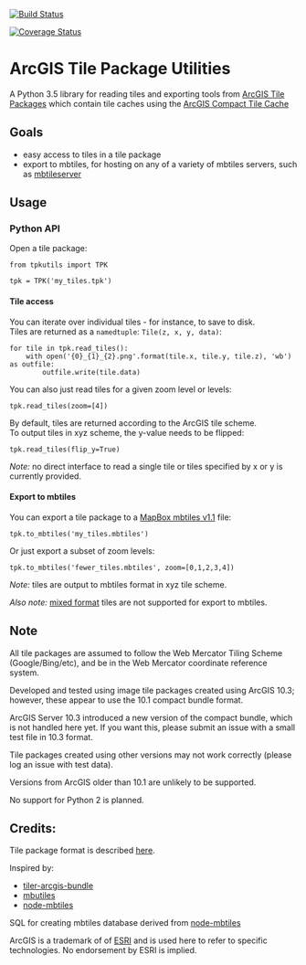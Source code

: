 [![Build Status](https://travis-ci.org/consbio/tpkutils.svg?branch=master)](https://travis-ci.org/consbio/tpkutils)

[![Coverage Status](https://coveralls.io/repos/github/consbio/tpkutils/badge.svg?branch=master)](https://coveralls.io/github/consbio/tpkutils?branch=master)

# ArcGIS Tile Package Utilities

A Python 3.5 library for reading tiles and exporting tools from 
[ArcGIS Tile Packages](http://desktop.arcgis.com/en/arcmap/10.3/map/working-with-arcmap/about-tile-packages.htm) 
which contain tile caches using the 
[ArcGIS Compact Tile Cache](https://server.arcgis.com/en/server/10.3/publish-services/windows/inside-the-compact-cache-storage-format.htm)

## Goals
* easy access to tiles in a tile package
* export to mbtiles, for hosting on any of a variety of mbtiles servers, 
such as [mbtileserver](https://github.com/consbio/mbtileserver)



## Usage

### Python API

Open a tile package:
```
from tpkutils import TPK

tpk = TPK('my_tiles.tpk')
```


#### Tile access

You can iterate over individual tiles - for instance, to save to disk.  
Tiles are returned as a 
`namedtuple`: `Tile(z, x, y, data)`:
```
for tile in tpk.read_tiles():
    with open('{0}_{1}_{2}.png'.format(tile.x, tile.y, tile.z), 'wb') as outfile:
        outfile.write(tile.data)
```

You can also just read tiles for a  given zoom level or levels:
```
tpk.read_tiles(zoom=[4])
```

By default, tiles are returned according to the ArcGIS tile scheme.  
To output tiles in xyz scheme, the y-value needs to be flipped:
```
tpk.read_tiles(flip_y=True)
```


*Note:* no direct interface to read a single tile or tiles specified by 
x or y is currently provided.



#### Export to mbtiles

You can export a tile package to a [MapBox mbtiles v1.1](https://github.com/mapbox/mbtiles-spec/blob/master/1.1/spec.md)  file:
```
tpk.to_mbtiles('my_tiles.mbtiles')
```

Or just export a subset of zoom levels:
```
tpk.to_mbtiles('fewer_tiles.mbtiles', zoom=[0,1,2,3,4])
```

*Note:* tiles are output to mbtiles format in xyz tile scheme.

*Also note:* [mixed format](http://desktop.arcgis.com/en/arcmap/10.3/map/working-with-arcmap/about-tile-packages.htm) 
tiles are not supported for export to mbtiles.



## Note
All tile packages are assumed to follow the Web Mercator Tiling Scheme
(Google/Bing/etc), and be in the Web Mercator coordinate reference system.

Developed and tested using image tile packages created using ArcGIS 10.3;
however, these appear to use the 10.1 compact bundle format.

ArcGIS Server 10.3 introduced a new version of the compact bundle,
which is not handled here yet.  If you want this, please submit an issue
with a small test file in 10.3 format.

Tile packages created using other versions may not work correctly
(please log an issue with test data).

Versions from ArcGIS older than 10.1 are unlikely to be supported.

No support for Python 2 is planned.


## Credits:
Tile package format is described [here](https://gdbgeek.wordpress.com/2012/08/09/demystifying-the-esri-compact-cache/).

Inspired by:
* [tiler-arcgis-bundle](https://github.com/FuZhenn/tiler-arcgis-bundle)
* [mbutiles](https://github.com/mapbox/mbutils)
* [node-mbtiles](https://github.com/mapbox/node-mbtiles)

SQL for creating mbtiles database derived from
[node-mbtiles](https://github.com/mapbox/node-mbtiles)

ArcGIS is a trademark of of [ESRI](http://esri.com) and is used here
to refer to specific technologies.  No endorsement by ESRI is implied.